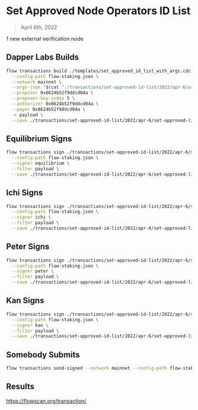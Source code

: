 # Set Approved Node Operators ID List

> April 6th, 2022

1 new external verification node


## Dapper Labs Builds

```sh
flow transactions build ./templates/set_approved_id_list_with_args.cdc \
  --config-path flow-staking.json \
  --network mainnet \
  --args-json "$(cat "./transactions/set-approved-id-list/2022/apr-6/arguments.json")" \
  --proposer 0x8624b52f9ddcd04a \
  --proposer-key-index 5 \
  --authorizer 0x8624b52f9ddcd04a \
  --payer 0x8624b52f9ddcd04a \
  -x payload \
  --save ./transactions/set-approved-id-list/2022/apr-6/set-approved-list-apr-6-unsigned.rlp
```

## Equilibrium Signs

```sh
flow transactions sign ./transactions/set-approved-id-list/2022/apr-6/set-approved-list-apr-6-unsigned.rlp \
  --config-path flow-staking.json \
  --signer equilibrium \
  --filter payload \
  --save ./transactions/set-approved-id-list/2022/apr-6/set-approved-list-apr-6-sig-1.rlp
```

## Ichi Signs

```sh
flow transactions sign ./transactions/set-approved-id-list/2022/apr-6/set-approved-list-apr-6-sig-1.rlp \
  --config-path flow-staking.json \
  --signer ichi \
  --filter payload \
  --save ./transactions/set-approved-id-list/2022/apr-6/set-approved-list-apr-6-sig-2.rlp
```

## Peter Signs

```sh
flow transactions sign ./transactions/set-approved-id-list/2022/apr-6/set-approved-list-apr-6-sig-2.rlp \
  --config-path flow-staking.json \
  --signer peter \
  --filter payload \
  --save ./transactions/set-approved-id-list/2022/apr-6/set-approved-list-apr-6-sig-3.rlp
```

## Kan Signs

```sh
flow transactions sign ./transactions/set-approved-id-list/2022/apr-6/set-approved-list-apr-6-sig-3.rlp \
  --config-path flow-staking.json \
  --signer kan \
  --filter payload \
  --save ./transactions/set-approved-id-list/2022/apr-6/set-approved-list-apr-6-sig-complete.rlp
```


## Somebody Submits

```sh
flow transactions send-signed --network mainnet --config-path flow-staking.json ./transactions/set-approved-id-list/2022/apr-6/set-approved-list-apr-6-sig-complete.rlp
```

## Results

https://flowscan.org/transaction/
